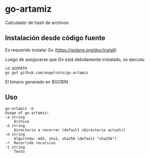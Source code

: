 # go-artamiz
Calculador de hash de archivos

## Instalación desde código fuente
Es requerido instalar Go (https://golang.org/doc/install)

Luego de asegurarse que Go está debidamente instalado, se ejecuta:

    cd $GOPATH
    go get github.com/angelcoto/go-artamiz

El binario generado en $GOBIN

## Uso
    go-artamiz -h
    Usage of go-artamiz:
    -a string
    	Archivo
    -d string
    	Directorio a recorrer (default <Directorio actual>)
    -m string
    	Algoritmo: md5, sha1, sha256 (default "sha256")
    -r	Recorrido recursivo
    -t string
    	Texto
